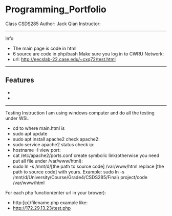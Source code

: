 # Programming_Portfolio

Class CSDS285
Author: Jack Qian
Instructor:

---
Info
- The main page is code in html
- 6 source are code in php/bash
Make sure you log in to CWRU Network:
- url: http://eecslab-22.case.edu/~cxq72/test.html

---
Features
-
-
-

---
Testing Instruction
I am using windows computer and do all the testing under WSL
- cd to where main.html is
- sudo apt update
- sudo apt install apache2
check apache2:
- sudo service apache2 status
check ip:
- hostname -I
view port:
- cat /etc/apache2/ports.conf
create symbolic link(otherwise you need put all file under /var/www/html):
- sudo ln -s /mnt/d/[the path to source code] /var/www/html
replace [the path to source code] with yours. Example:
sudo ln -s /mnt/d/University/Course/Grade4/CSDS285/Final\ project/code /var/www/html


For each php function(enter url in your brower):
- http:[ip]/filename.php
example like:
- http://172.29.13.23/test.php


